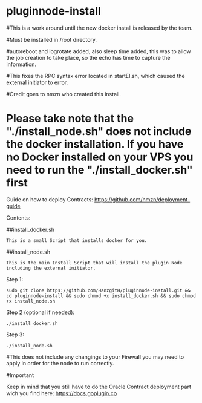 # pluginnode-install

#This is a work around until the new docker install is released by the team.

#Must be installed in /root directory.

#autoreboot and logrotate added, also sleep time added, this was to allow the job creation to take place, so the echo has time to capture the information.

#This fixes the RPC syntax error located in startEI.sh, which caused the external initiator to error.

#Credit goes to nmzn who created this install.

# Please take note that the "./install_node.sh" does not include the docker installation. If you have no Docker installed on your VPS you need to run the "./install_docker.sh" first

Guide on how to deploy Contracts: https://github.com/nmzn/deployment-guide

Contents:

  ##install_docker.sh

    This is a small Script that installs docker for you.
  
  ##install_node.sh
  
    This is the main Install Script that will install the plugin Node including the external initiator.
      
    
  Step 1:
      
          
    sudo git clone https://github.com/HanzgitH/pluginnode-install.git && cd pluginnode-install && sudo chmod +x install_docker.sh && sudo chmod +x install_node.sh
      
  
  Step 2 (optional if needed):
      
    ./install_docker.sh
  
  Step 3:
  
    ./install_node.sh
          
    
   #This does not include any changings to your Firewall you may need to apply in order for the node to run correctly. 
    
   #Important
   
   Keep in mind that you still have to do the Oracle Contract deployment part wich you find here: https://docs.goplugin.co
   
